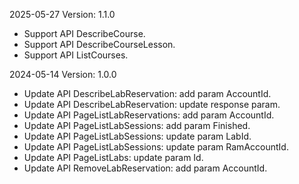 2025-05-27 Version: 1.1.0
- Support API DescribeCourse.
- Support API DescribeCourseLesson.
- Support API ListCourses.


2024-05-14 Version: 1.0.0
- Update API DescribeLabReservation: add param AccountId.
- Update API DescribeLabReservation: update response param.
- Update API PageListLabReservations: add param AccountId.
- Update API PageListLabSessions: add param Finished.
- Update API PageListLabSessions: update param LabId.
- Update API PageListLabSessions: update param RamAccountId.
- Update API PageListLabs: update param Id.
- Update API RemoveLabReservation: add param AccountId.


